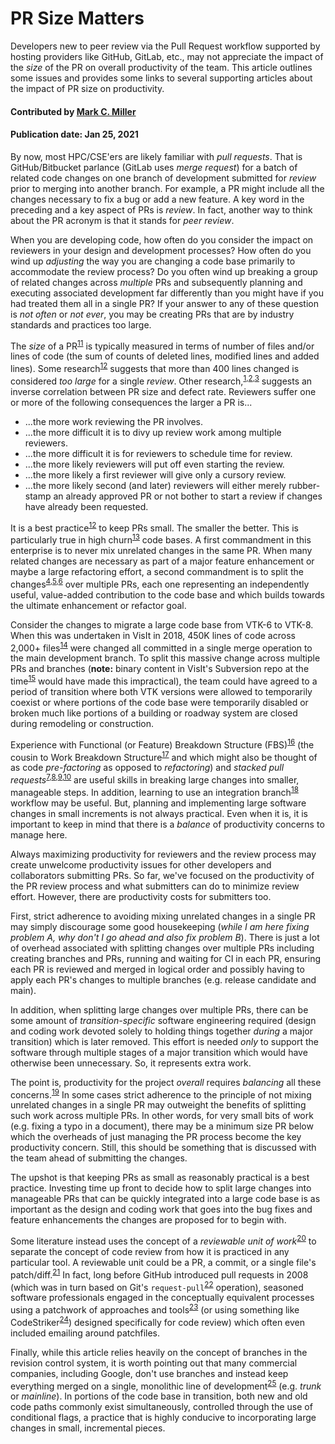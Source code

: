 # PR Size Matters

<!-- deck text start -->
Developers new to peer review via the Pull Request workflow supported by
hosting providers like GitHub, GitLab, etc., may not appreciate the
impact of the *size* of the PR on overall productivity of the team.
This article outlines some issues and provides some links to several
supporting articles about the impact of PR size on productivity.
<!-- deck text end --> 

#### Contributed by [Mark C. Miller](http://github.com/markcmiller86 "Mark C. Miller")
#### Publication date: Jan 25, 2021

By now, most HPC/CSE'ers are likely familiar with *pull requests*. That is
GitHub/Bitbucket parlance (GitLab uses *merge request*) for a batch of related
code changes on one branch of development submitted for *review* prior to
merging into another branch. For example, a PR might include all the changes
necessary to fix a bug or add a new feature. A key word in the preceding and
a key aspect of PRs is *review*. In fact, another way to think about the
PR acronym is that it stands for *peer review*.

When you are developing code, how often do you consider the impact on reviewers
in your design and development processes? How often do you wind up *adjusting* the
way you are changing a code base primarily to accommodate the review process? Do
you often wind up breaking a group of related changes across *multiple* PRs and
subsequently planning and executing associated development far differently than
you might have if you had treated them all in a single PR? If your answer to any
of these question is *not often* or *not ever*, you may be creating PRs that are
by industry standards and practices too large.

The
*size* of a PR<sup>[11]</sup>
is typically measured in terms of number of files and/or lines of code (the sum of
counts of deleted lines, modified lines and added lines).
Some research<sup>[12]</sup>
suggests that more than 400 lines changed is considered *too large* for a single
*review*. Other research,<sup>[1],[2],[3]</sup> suggests an inverse correlation between PR size
and defect rate. Reviewers suffer one or more of the following consequences the larger a
PR is...
* ...the more work reviewing the PR involves.
* ...the more difficult it is to divy up review work among multiple reviewers.
* ...the more difficult it is for reviewers to schedule time for review.
* ...the more likely reviewers will put off even starting the review.
* ...the more likely a first reviewer will give only a cursory review.
* ...the more likely second (and later) reviewers will either merely rubber-stamp an
already approved PR or not bother to start a review if changes have already been requested.

It is a best practice<sup>[12]</sup>
to keep PRs small. The smaller the better. This is particularly true in high 
churn<sup>[13]</sup> code bases.
A first commandment in this enterprise is to never mix unrelated changes in the
same PR. When many related changes are necessary as part of a major feature enhancement
or maybe a large refactoring effort, a second commandment is to split the changes<sup>[4],[5],[6]</sup>
over multiple PRs, each one representing an independently useful, value-added contribution to the code
base and which builds towards the ultimate enhancement or refactor goal.

Consider the changes to migrate a large code base from VTK-6 to VTK-8.
When this was undertaken in VisIt in 2018,
450K lines of code across 2,000+ files<sup>[14]</sup>
were changed all committed in a single merge operation to the main development branch.
To split this massive change across multiple PRs and branches (**note:**
binary content in VisIt's Subversion repo at the time<sup>[15]</sup> would have made this impractical),
the team could have agreed to a period of transition where both VTK versions
were allowed to temporarily coexist or where portions of the code base were temporarily
disabled or broken much like portions of a building or roadway system are closed during
remodeling or construction.

Experience with
Functional (or Feature) Breakdown Structure (FBS)<sup>[16]</sup> (the cousin to
Work Breakdown Structure<sup>[17]</sup> and
which might also be thought of as code *pre-factoring* as opposed to *refactoring*) and
*stacked pull requests*<sup>[7],[8],[9],[10]</sup>
are useful skills in breaking large changes into smaller, manageable steps. In addition,
learning to use an integration branch<sup>[18]</sup> workflow may be useful.
But, planning and implementing large software changes in small increments is not
always practical. Even when it is, it is important to keep in mind that there is a
*balance* of productivity concerns to manage here.

Always maximizing productivity for reviewers and the review process may create unwelcome
productivity issues for other developers and collaborators submitting PRs. So far,
we've focused on the productivity of the PR review process and what submitters can do
to minimize review effort. However, there are productivity costs for submitters too.

First, strict adherence to avoiding mixing unrelated changes in a single PR
may simply discourage some good housekeeping
(*while I am here fixing problem A, why don't I go ahead and also fix problem B*).
There is just a lot of overhead associated with splitting
changes over multiple PRs including creating branches and PRs, running and waiting
for CI in each PR, ensuring each PR is reviewed and merged in logical order and
possibly having to apply each PR's changes to multiple branches (e.g. release candidate and main).

In addition, when splitting large changes over multiple PRs, there can be some amount
of *transition-specific* software engineering required (design and coding work devoted
solely to holding things together *during* a major transition) which is later removed. 
This effort is needed *only* to support the software through multiple stages of a major
transition which would have otherwise been unnecessary. So, it represents extra work.

The point is, productivity for the project *overall* requires
*balancing* all these concerns.<sup>[19]</sup>
In some cases strict adherence to the principle of not mixing unrelated changes in a 
single PR may outweight the benefits of splitting such work across multiple PRs.
In other words, for very small bits of work (e.g. fixing a typo in a document), there may be
a minimum size PR below which the overheads of just managing the PR process become
the key productivity concern. Still, this should be something that is
discussed with the team ahead of submitting the changes.

The upshot is that keeping PRs as small as reasonably practical is a best practice. Investing
time up front to decide how to split large changes into manageable PRs that can be quickly
integrated into a large code base is as important as the design and coding work that goes
into the bug fixes and feature enhancements the changes are proposed for to begin with.

Some literature instead uses the concept of a *reviewable unit of work*<sup>[20]</sup>
to separate the concept of code review from how it is practiced in any particular tool.
A reviewable unit could be a
PR, a commit, or a single file's patch/diff.<sup>[21]</sup>
In fact, long before GitHub introduced pull requests in 2008 (which was
in turn based on Git's `request-pull`<sup>[22]</sup> operation),
seasoned software professionals engaged in the conceptually equivalent processes using a
patchwork of approaches and tools<sup>[23]</sup>
(or using something like CodeStriker<sup>[24]</sup>) designed specifically for
code review) which often even included emailing around patchfiles.

Finally, while this
article relies heavily on the concept of branches in the revision control system, it is worth
pointing out that many commercial companies, including Google, don't use branches and instead
keep everything merged on a single,
monolithic line of development<sup>[25]</sup> (e.g. *trunk* or *mainline*).
In portions of the code base in transition, both new and old code paths commonly exist
simultaneously, controlled through the use of conditional flags, a practice that is highly
conducive to incorporating large changes in small, incremental pieces.

[1]: https://sback.it/publications/icse2018seip.pdf  "Modern Code Review: A Case Study at Google"
[2]: https://www.microsoft.com/en-us/research/wp-content/uploads/2016/02/bosu2015useful.pdf "Characteristics of Useful Code Reviews:
An Empirical Study at Microsoft"
[3]: https://www.microsoft.com/en-us/research/wp-content/uploads/2015/05/PID3556473.pdf "Code Reviews Do Not Find Bugs: How the Current Code Review Best Practice Slows Us Down"

[4]: https://www.thedroidsonroids.com/blog/splitting-pull-request "How to Split Pull Requests – Good Practices, Methods and Git Strategies"
[5]: https://derwolfe.net/2016/01/23/splitting-up-pull-requests/ "Splitting Up Pull Requests"
[6]: https://glennstovall.com/5-ways-to-carve-large-pull-requests-into-bite-sized-ones/ "5 Ways to Carve Large Pull Requests Into Bite-Sized Ones"

[7]: https://www.michaelagreiler.com/stacked-pull-requests/ "Stacked pull requests: make code reviews faster, easier, and more effective"
[8]: https://divyanshu013.dev/blog/code-review-stacked-prs/ "Stacked Pull Requests"
[9]: https://jg.gg/2018/09/29/stacked-diffs-versus-pull-requests/ "Stacked Pull Requests"
[10]: https://github.com/marketplace/stacked-pull-requests "Stacked Pull Requests"


[11]: https://sourcelevel.io/blog/5-metrics-engineering-managers-can-extract-from-pull-requests "5 metrics Engineering Managers can extract from Pull Requests"
[12]: https://smartbear.com/learn/code-review/best-practices-for-peer-code-review/ "Best Practices for Code Review"
[13]: https://www.pluralsight.com/blog/tutorials/code-churn "What is Code Churn"

[14]: https://github.com/visit-dav/visit/commit/110b95f270effecce04c9ce45a09aeee9ced5b22 "VisIt VTK Upgrade Commit"
[15]: https://bssw.io/blog_posts/continuous-technology-refreshment-an-introduction-using-recent-tech-refresh-experiences-on-visit "What is Continuous Technology Refresh (CTR)"
[16]: https://www.syngenics.com/papers/2009JPC5344F_AIAA_DeHoff.pdf "The Functional Breakdown Structure (FBS) and Its Relationship to Life Cycle Cost"
[17]: https://en.wikipedia.org/wiki/Work_breakdown_structure "Work Breakdown Structure"
[18]: https://www.toptal.com/git/git-workflows-for-pros-a-good-git-guide#integration-branch "Git Integration Branch Workflow"
[19]: https://smallbusinessprogramming.com/optimal-pull-request-size/ "Optimal pull request size"
[20]: https://insights.dice.com/2013/01/28/how-to-take-pain-out-of-code-reviews/ "Take the Pain out of Code Reviews"
[21]: https://gregoryszorc.com/blog/2020/01/07/problems-with-pull-requests-and-how-to-fix-them/ "Problems with Pull Requests and how to Fix them"
[22]: https://git-scm.com/docs/git-request-pull "Documentation for Git Request Pull Command"
[23]: https://www.cmcrossroads.com/article/pros-and-cons-four-kinds-code-reviews "Comparing Four Kinds of Reviews"
[24]: http://codestriker.sourceforge.net "CodeStriker Project Home Page"
[25]: https://cacm.acm.org/magazines/2016/7/204032-why-google-stores-billions-of-lines-of-code-in-a-single-repository/fulltext "Google's Billion Lines of Code Repository"
